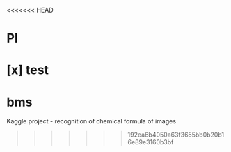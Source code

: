 <<<<<<< HEAD
#  Pl
[x] test 
=======
# bms
Kaggle project - recognition of chemical formula of images
>>>>>>> 192ea6b4050a63f3655bb0b20b16e89e3160b3bf

